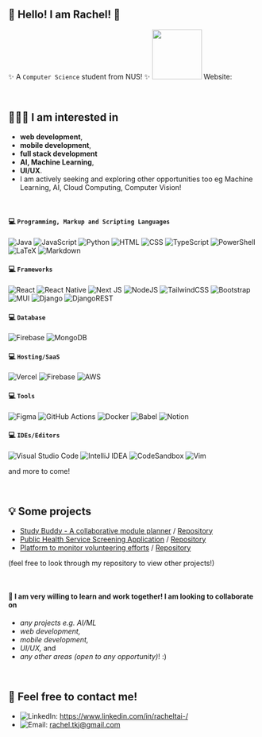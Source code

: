 ## 👋 Hello! I am Rachel! 🤩 
✨ A `Computer Science` student from NUS! ✨  <img src="https://media.giphy.com/media/kz6cm1kKle2MYkHtJF/giphy.gif" width="100"> 
Website: 

<p>&nbsp;</p>

## 👩🏻‍💻 I am interested in 
- **web development**,
- **mobile development**,
- **full stack development**
- **AI, Machine Learning**,
- **UI/UX**.
- I am actively seeking and exploring other opportunities too eg Machine Learning, AI, Cloud Computing, Computer Vision!

<p>&nbsp;</p>

#### 💻 `Programming, Markup and Scripting Languages`
![Java](https://img.shields.io/badge/Java-ED8B00?style=for-the-badge&logo=java&logoColor=white)
![JavaScript](https://img.shields.io/badge/JavaScript-F7DF1E?style=for-the-badge&logo=JavaScript&logoColor=white)
![Python](https://img.shields.io/badge/Python-14354C?style=for-the-badge&logo=python&logoColor=white)
![HTML](https://img.shields.io/badge/HTML-e34c26?style=for-the-badge&logo=html5&logoColor=white)
![CSS](https://img.shields.io/badge/CSS-2965f1?&style=for-the-badge&logo=css3&logoColor=white)
![TypeScript](https://img.shields.io/badge/typescript-%23007ACC.svg?style=for-the-badge&logo=typescript&logoColor=white)
![PowerShell](https://img.shields.io/badge/PowerShell-%235391FE.svg?style=for-the-badge&logo=powershell&logoColor=white)
![LaTeX](https://img.shields.io/badge/latex-%23008080.svg?style=for-the-badge&logo=latex&logoColor=white)
![Markdown](https://img.shields.io/badge/markdown-%23000000.svg?style=for-the-badge&logo=markdown&logoColor=white)

#### 💻 `Frameworks`
![React](https://img.shields.io/badge/React-20232A?style=for-the-badge&logo=react&logoColor=61DAFB) 
![React Native](https://img.shields.io/badge/react_native-%2320232a.svg?style=for-the-badge&logo=react&logoColor=%2361DAFB)
![Next JS](https://img.shields.io/badge/Next-black?style=for-the-badge&logo=next.js&logoColor=white)
![NodeJS](https://img.shields.io/badge/node.js-6DA55F?style=for-the-badge&logo=node.js&logoColor=white)
![TailwindCSS](https://img.shields.io/badge/tailwindcss-%2338B2AC.svg?style=for-the-badge&logo=tailwind-css&logoColor=white)
![Bootstrap](https://img.shields.io/badge/bootstrap-%238511FA.svg?style=for-the-badge&logo=bootstrap&logoColor=white)
![MUI](https://img.shields.io/badge/MUI-%230081CB.svg?style=for-the-badge&logo=mui&logoColor=white)
![Django](https://img.shields.io/badge/django-%23092E20.svg?style=for-the-badge&logo=django&logoColor=white)
![DjangoREST](https://img.shields.io/badge/DJANGO-REST-ff1709?style=for-the-badge&logo=django&logoColor=white&color=ff1709&labelColor=gray)

#### 💻 `Database`
![Firebase](https://img.shields.io/badge/Firebase-039BE5?style=for-the-badge&logo=Firebase&logoColor=white)
![MongoDB](https://img.shields.io/badge/MongoDB-%234ea94b.svg?style=for-the-badge&logo=mongodb&logoColor=white)

#### 💻 `Hosting/SaaS`
![Vercel](https://img.shields.io/badge/vercel-%23000000.svg?style=for-the-badge&logo=vercel&logoColor=white)
![Firebase](https://img.shields.io/badge/Firebase-039BE5?style=for-the-badge&logo=Firebase&logoColor=white)
![AWS](https://img.shields.io/badge/AWS-%23FF9900.svg?style=for-the-badge&logo=amazon-aws&logoColor=white)

#### 💻 `Tools`
![Figma](https://img.shields.io/badge/Figma-F24E1E.svg?logo=figma&logoColor=white&style=for-the-badge)
![GitHub Actions](https://img.shields.io/badge/github%20actions-%232671E5.svg?style=for-the-badge&logo=githubactions&logoColor=white)
![Docker](https://img.shields.io/badge/docker-%230db7ed.svg?style=for-the-badge&logo=docker&logoColor=white)
![Babel](https://img.shields.io/badge/Babel-F9DC3e?style=for-the-badge&logo=babel&logoColor=black)
![Notion](https://img.shields.io/badge/Notion-%23000000.svg?style=for-the-badge&logo=notion&logoColor=white)

#### 💻 `IDEs/Editors`
![Visual Studio Code](https://img.shields.io/badge/Visual_Studio_Code-0078D4?style=for-the-badge&logo=visual%20studio%20code&logoColor=white)
![IntelliJ IDEA](https://img.shields.io/badge/IntelliJIDEA-000000.svg?style=for-the-badge&logo=intellij-idea&logoColor=white)
![CodeSandbox](https://img.shields.io/badge/Codesandbox-040404?style=for-the-badge&logo=codesandbox&logoColor=DBDBDB)
![Vim](https://img.shields.io/badge/VIM-%2311AB00.svg?style=for-the-badge&logo=vim&logoColor=white)


and more to come!

<p>&nbsp;</p>

## 💡 Some projects 
- [Study Buddy - A collaborative module planner](nusstudybuddy.vercel.app/) / [Repository](https://github.com/zaidansani/studybuddy)
- [Public Health Service Screening Application](https://phs-app-gules.vercel.app/login) / [Repository](https://github.com/phs-screening/phs-app)
- [Platform to monitor volunteering efforts](https://github.com/phhackforgood/impacttrack/tree/main) / [Repository](https://github.com/phhackforgood/impacttrack)

(feel free to look through my repository to view other projects!)

<p>&nbsp;</p>

#### 💞️ I am very willing to learn and work together! I am looking to collaborate on 
- _any projects e.g. AI/ML_
- _web development,_
- _mobile development,_
- _UI/UX,_ and
- _any other areas (open to any opportunity)_! :)


<p>&nbsp;</p>

## 💬 Feel free to contact me!
- ![LinkedIn](https://img.shields.io/badge/LinkedIn-0077B5?style=for-the-badge&logo=linkedin&logoColor=white): https://www.linkedin.com/in/racheltai-/
- ![Email](https://img.shields.io/badge/Gmail-D14836?style=for-the-badge&logo=gmail&logoColor=white): rachel.tkj@gmail.com 

<p>&nbsp;</p>
